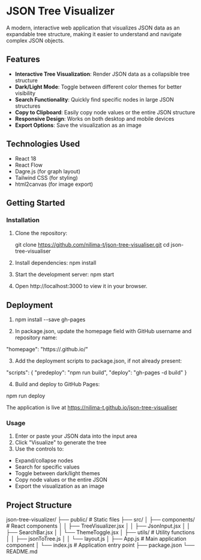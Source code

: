 # JSON Tree Visualizer

A modern, interactive web application that visualizes JSON data as an expandable tree structure, making it easier to understand and navigate complex JSON objects.

## Features

- **Interactive Tree Visualization**: Render JSON data as a collapsible tree structure
- **Dark/Light Mode**: Toggle between different color themes for better visibility
- **Search Functionality**: Quickly find specific nodes in large JSON structures
- **Copy to Clipboard**: Easily copy node values or the entire JSON structure
- **Responsive Design**: Works on both desktop and mobile devices
- **Export Options**: Save the visualization as an image

## Technologies Used

- React 18
- React Flow
- Dagre.js (for graph layout)
- Tailwind CSS (for styling)
- html2canvas (for image export)

## Getting Started

### Installation

1. Clone the repository:

   git clone https://github.com/nilima-t/json-tree-visualiser.git
   cd json-tree-visualiser

2. Install dependencies:
  npm install

3. Start the development server:
  npm start

4. Open http://localhost:3000 to view it in your browser.


## Deployment

1. npm install --save gh-pages

2. In package.json, update the homepage field with GitHub username and repository name:

"homepage": "https://<username>.github.io/<repo-name>"

3. Add the deployment scripts to package.json, if not already present:

"scripts": {
  "predeploy": "npm run build",
  "deploy": "gh-pages -d build"
}

4. Build and deploy to GitHub Pages:

npm run deploy

The application is live at https://nilima-t.github.io/json-tree-visualiser

### Usage
1. Enter or paste your JSON data into the input area
2. Click "Visualize" to generate the tree
3. Use the controls to:
- Expand/collapse nodes
- Search for specific values
- Toggle between dark/light themes
- Copy node values or the entire JSON
- Export the visualization as an image


## Project Structure

json-tree-visualizer/
├── public/              # Static files
├── src/
│   ├── components/      # React components
│   │   ├── TreeVisualizer.jsx
│   │   ├── JsonInput.jsx
│   │   ├── SearchBar.jsx
│   │   └── ThemeToggle.jsx
│   ├── utils/           # Utility functions
│   │   ├── jsonToTree.js
│   │   └── layout.js
│   ├── App.js           # Main application component
│   └── index.js         # Application entry point
├── package.json
└── README.md



